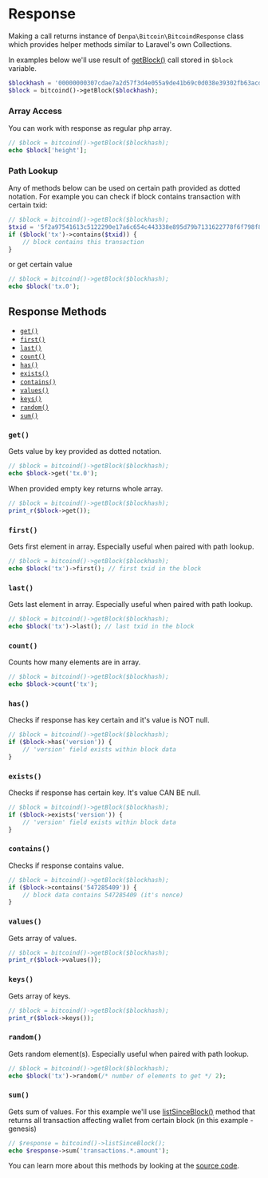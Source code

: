 Response
======================
Making a call returns instance of `Denpa\Bitcoin\BitcoindResponse` class which provides helper methods similar to Laravel's own Collections.

In examples below we'll use result of [getBlock()](https://bitcoin.org/en/developer-reference#getblock) call stored in `$block` variable.
```php
$blockhash = '00000000307cdae7a2d57f3d4e055a9de41b69c0d038e39302fb63acd41d0cd1';
$block = bitcoind()->getBlock($blockhash);
```


### Array Access
You can work with response as regular php array.
```php
// $block = bitcoind()->getBlock($blockhash);
echo $block['height'];
```

### Path Lookup
Any of methods below can be used on certain path provided as dotted notation.
For example you can check if block contains transaction with certain txid:
```php
// $block = bitcoind()->getBlock($blockhash);
$txid = '5f2a97541613c5122290e17a6c654c443338e895d79b7131622778f6f798f851';
if ($block('tx')->contains($txid)) {
	// block contains this transaction
}
```
or get certain value
```php
// $block = bitcoind()->getBlock($blockhash);
echo $block('tx.0');
```

Response Methods
--------
* [`get()`](#get())
* [`first()`](#first())
* [`last()`](#last())
* [`count()`](#count())
* [`has()`](#has())
* [`exists()`](#exists())
* [`contains()`](#constains())
* [`values()`](#values())
* [`keys()`](#keys())
* [`random()`](#random())
* [`sum()`](#sum())


### `get()`
Gets value by key provided as dotted notation.
```php
// $block = bitcoind()->getBlock($blockhash);
echo $block->get('tx.0');
```
When provided empty key returns whole array.
```php
// $block = bitcoind()->getBlock($blockhash);
print_r($block->get());
```

### `first()`
Gets first element in array. Especially useful when paired with path lookup.
```php
// $block = bitcoind()->getBlock($blockhash);
echo $block('tx')->first(); // first txid in the block
```

### `last()`
Gets last element in array. Especially useful when paired with path lookup.
```php
// $block = bitcoind()->getBlock($blockhash);
echo $block('tx')->last(); // last txid in the block
```

### `count()`
Counts how many elements are in array.
```php
// $block = bitcoind()->getBlock($blockhash);
echo $block->count('tx');
```

### `has()`
Checks if response has key certain and it's value is NOT null.
```php
// $block = bitcoind()->getBlock($blockhash);
if ($block->has('version')) {
	// 'version' field exists within block data
}
```

### `exists()`
Checks if response has certain key. It's value CAN BE null.
```php
// $block = bitcoind()->getBlock($blockhash);
if ($block->exists('version')) {
	// 'version' field exists within block data
}
```

### `contains()`
Checks if response contains value.
```php
// $block = bitcoind()->getBlock($blockhash);
if ($block->contains('547285409')) {
	// block data contains 547285409 (it's nonce)
}
```

### `values()`
Gets array of values.
```php
// $block = bitcoind()->getBlock($blockhash);
print_r($block->values());
```

### `keys()`
Gets array of keys.
```php
// $block = bitcoind()->getBlock($blockhash);
print_r($block->keys());
```

### `random()`
Gets random element(s). Especially useful when paired with path lookup.
```php
// $block = bitcoind()->getBlock($blockhash);
echo $block('tx')->random(/* number of elements to get */ 2);
```

### `sum()`
Gets sum of values. For this example we'll use [listSinceBlock()](https://bitcoin.org/en/developer-reference#listsinceblock) method that returns all transaction affecting wallet from certain block (in this example - genesis)
```php
// $response = bitcoind()->listSinceBlock();
echo $response->sum('transactions.*.amount');
```

You can learn more about this methods by looking at the [source code](https://github.com/denpamusic/php-bitcoinrpc/blob/master/src/ResponseArrayTrait.php).
